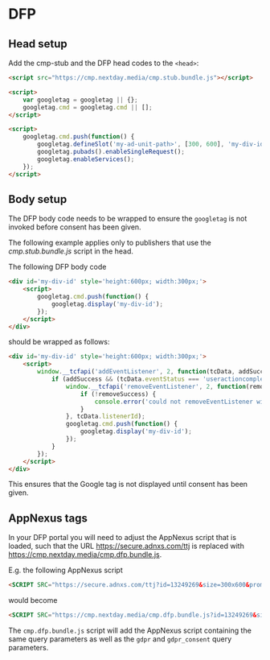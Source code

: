 # DFP


## Head setup
Add the cmp-stub and the DFP head codes to the `<head>`:
```html
<script src="https://cmp.nextday.media/cmp.stub.bundle.js"></script>

<script>
    var googletag = googletag || {};
    googletag.cmd = googletag.cmd || [];
</script>

<script>
    googletag.cmd.push(function() {
        googletag.defineSlot('my-ad-unit-path>', [300, 600], 'my-div-id>').addService(googletag.pubads());
        googletag.pubads().enableSingleRequest();
        googletag.enableServices();
    });
</script>
```

## Body setup
The DFP body code needs to be wrapped to ensure the `googletag` is not invoked before consent has been given.

The following example applies only to publishers that use the _cmp.stub.bundle.js_ script in the head.

The following DFP body code
```html
<div id='my-div-id' style='height:600px; width:300px;'>
    <script>
        googletag.cmd.push(function() {
            googletag.display('my-div-id');
        });
    </script>
</div>
```
should be wrapped as follows:
```html
<div id='my-div-id' style='height:600px; width:300px;'>
    <script>
        window.__tcfapi('addEventListener', 2, function(tcData, addSuccess) {
            if (addSuccess && (tcData.eventStatus === 'useractioncomplete' || tcData.eventStatus === 'tcloaded')) {
                window.__tcfapi('removeEventListener', 2, function(removeSuccess) {
                    if (!removeSuccess) {
                        console.error('could not removeEventListener with listenerId', tcData.listenerId);
                    }
                }, tcData.listenerId);
                googletag.cmd.push(function() {
                    googletag.display('my-div-id');
                });
            }
        });
    </script>
</div>
```

This ensures that the Google tag is not displayed until consent has been given.

## AppNexus tags
In your DFP portal you will need to adjust the AppNexus script that is loaded,
such that the URL <https://secure.adnxs.com/ttj> is replaced with <https://cmp.nextday.media/cmp.dfp.bundle.js>.

E.g. the following AppNexus script

```html
<SCRIPT SRC="https://secure.adnxs.com/ttj?id=13249269&size=300x600&promo_sizes=300x250&promo_alignment=center&cb=%%CACHEBUSTER%%" TYPE="text/javascript"></SCRIPT>
```

would become

```html
<SCRIPT SRC="https://cmp.nextday.media/cmp.dfp.bundle.js?id=13249269&size=300x600&promo_sizes=300x250&promo_alignment=center&cb=%%CACHEBUSTER%%" TYPE="text/javascript"></SCRIPT>
```

The `cmp.dfp.bundle.js` script will add the AppNexus script containing the same query parameters as well as the `gdpr` and `gdpr_consent` query parameters.
